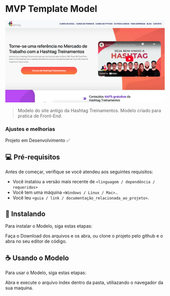 # MVP Template Model

<img src="./Assets/Images/ReadMe img/site-img.png" >

> Modelo do site antigo da Hashtag Treinamentos.
> Modelo criado para pratica de Front-End.
### Ajustes e melhorias

Projeto em Desenvolvimento ✅


## 💻 Pré-requisitos

Antes de começar, verifique se você atendeu aos seguintes requisitos:

* Você instalou a versão mais recente de `<linguagem / dependência / requeridos>`
* Você tem uma máquina `<Windows / Linux / Mac>`..
* Você leu `<guia / link / documentação_relacionada_ao_projeto>`.

## 🚀 Instalando 

Para instalar o Modelo, siga estas etapas:

Faça o Download dos arquivos e os abra, ou clone o projeto pelo github e o abra no seu editor de código.

## ☕ Usando o Modelo

Para usar o Modelo, siga estas etapas:

Abra e execute o arquivo index dentro da pasta, utiliazando o navegador da sua maquina.